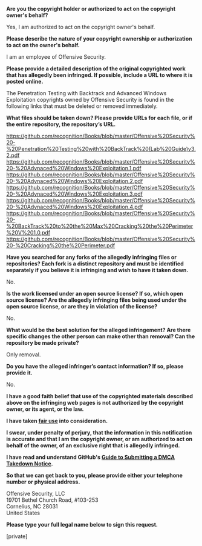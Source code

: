 **Are you the copyright holder or authorized to act on the copyright owner's behalf?**

Yes, I am authorized to act on the copyright owner's behalf.

**Please describe the nature of your copyright ownership or authorization to act on the owner's behalf.**

I am an employee of Offensive Security.

**Please provide a detailed description of the original copyrighted work that has allegedly been infringed. If possible, include a URL to where it is posted online.**

The Penetration Testing with Backtrack and Advanced Windows Exploitation copyrights owned by Offensive Security is found in the following links that must be deleted or removed immediately.

**What files should be taken down? Please provide URLs for each file, or if the entire repository, the repository’s URL.**

https://github.com/recognition/Books/blob/master/Offensive%20Security%20-%20Penetration%20Testing%20with%20BackTrack%20(Lab%20Guide)v3.2.pdf
https://github.com/recognition/Books/blob/master/Offensive%20Security%20-%20Advnaced%20Windows%20Exploitation.1.pdf
https://github.com/recognition/Books/blob/master/Offensive%20Security%20-%20Advnaced%20Windows%20Exploitation.2.pdf
https://github.com/recognition/Books/blob/master/Offensive%20Security%20-%20Advnaced%20Windows%20Exploitation.3.pdf
https://github.com/recognition/Books/blob/master/Offensive%20Security%20-%20Advnaced%20Windows%20Exploitation.4.pdf
https://github.com/recognition/Books/blob/master/Offensive%20Security%20-%20BackTrack%20to%20the%20Max%20Cracking%20the%20Perimeter%20V%201.0.pdf
https://github.com/recognition/Books/blob/master/Offensive%20Security%20-%20Cracking%20the%20Perimeter.pdf

**Have you searched for any forks of the allegedly infringing files or repositories? Each fork is a distinct repository and must be identified separately if you believe it is infringing and wish to have it taken down.**

No.

**Is the work licensed under an open source license? If so, which open source license? Are the allegedly infringing files being used under the open source license, or are they in violation of the license?**

No.

**What would be the best solution for the alleged infringement? Are there specific changes the other person can make other than removal? Can the repository be made private?**

Only removal.

**Do you have the alleged infringer’s contact information? If so, please provide it.**

No.

**I have a good faith belief that use of the copyrighted materials described above on the infringing web pages is not authorized by the copyright owner, or its agent, or the law.**

**I have taken <a href="https://www.lumendatabase.org/topics/22">fair use</a> into consideration.**

**I swear, under penalty of perjury, that the information in this notification is accurate and that I am the copyright owner, or am authorized to act on behalf of the owner, of an exclusive right that is allegedly infringed.**

**I have read and understand GitHub's <a href="https://help.github.com/articles/guide-to-submitting-a-dmca-takedown-notice/">Guide to Submitting a DMCA Takedown Notice</a>.**

**So that we can get back to you, please provide either your telephone number or physical address.**

Offensive Security, LLC  
19701 Bethel Church Road, #103-253  
Cornelius, NC 28031  
United States  

**Please type your full legal name below to sign this request.**

[private]  
